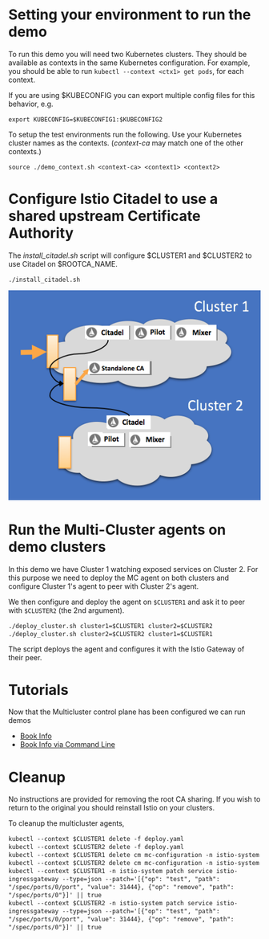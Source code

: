 
# Setting your environment to run the demo

To run this demo you will need two Kubernetes clusters.  They should be available
as contexts in the same Kubernetes configuration.  For example, you should be able to
run `kubectl --context <ctx1> get pods`, for each context. 

If you are using $KUBECONFIG you can export multiple config files for this behavior, e.g.

```
export KUBECONFIG=$KUBECONFIG1:$KUBECONFIG2
```

To setup the test environments run the following.  Use your Kubernetes cluster names as the contexts.  (_context-ca_ may match one of the other contexts.)

```
source ./demo_context.sh <context-ca> <context1> <context2>
```

# Configure Istio Citadel to use a shared upstream Certificate Authority 

The _install_citadel.sh_ script will configure $CLUSTER1 and $CLUSTER2 to use Citadel on $ROOTCA_NAME.

```
./install_citadel.sh
```

![Shared Certificate Authority](shared-ca.png?raw=true "Shared Certificate Authority")


# Run the Multi-Cluster agents on demo clusters

In this demo we have Cluster 1 watching exposed services on Cluster 2.
For this purpose we need to deploy the MC agent on both clusters and configure Cluster 1's agent
to peer with Cluster 2's agent.

We then configure and deploy the agent on `$CLUSTER1` and ask it to peer with `$CLUSTER2` (the 2nd argument).

```
./deploy_cluster.sh cluster1=$CLUSTER1 cluster2=$CLUSTER2
./deploy_cluster.sh cluster2=$CLUSTER2 cluster1=$CLUSTER1
```

The script deploys the agent and configures it with the Istio Gateway of their peer.

# Tutorials

Now that the Multicluster control plane has been configured we can run demos

- [Book Info](../tutorial/bookinfo/README.md)
- [Book Info via Command Line](../tutorial/command-line/README.md)

# Cleanup

No instructions are provided for removing the root CA sharing.  If you wish to return to the
original you should reinstall Istio on your clusters.

To cleanup the multicluster agents,


```
kubectl --context $CLUSTER1 delete -f deploy.yaml 
kubectl --context $CLUSTER2 delete -f deploy.yaml 
kubectl --context $CLUSTER1 delete cm mc-configuration -n istio-system
kubectl --context $CLUSTER2 delete cm mc-configuration -n istio-system
kubectl --context $CLUSTER1 -n istio-system patch service istio-ingressgateway --type=json --patch='[{"op": "test", "path": "/spec/ports/0/port", "value": 31444}, {"op": "remove", "path": "/spec/ports/0"}]' || true
kubectl --context $CLUSTER2 -n istio-system patch service istio-ingressgateway --type=json --patch='[{"op": "test", "path": "/spec/ports/0/port", "value": 31444}, {"op": "remove", "path": "/spec/ports/0"}]' || true
```
